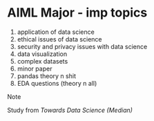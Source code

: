 # AIML Major - imp topics
1. application of data science
2. ethical issues of data science
3. security and privacy issues with data science
4. data visualization
5. complex datasets
6. minor paper
7. pandas theory n shit
8. EDA questions (theory n all)

>[!NOTE]
>Study from *Towards Data Science (Median)*




